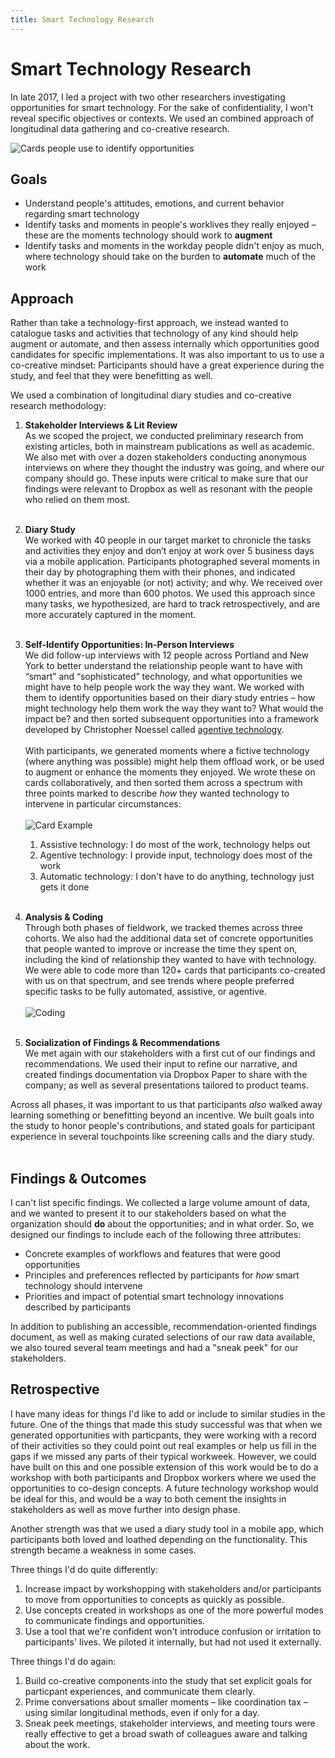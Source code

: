 ```yaml
---
title: Smart Technology Research
---
```


# Smart Technology Research  

In late 2017, I led a project with two other researchers investigating opportunities for smart technology. For the sake of confidentiality, I won't reveal specific objectives or contexts. We used an combined approach of longitudinal data gathering and co-creative research.  

![Cards people use to identify opportunities](/images/header.jpg)

## Goals  
- Understand people's attitudes, emotions, and current behavior regarding smart technology 
- Identify tasks and moments in people's worklives they really enjoyed – these are the moments technology should work to **augment**  
- Identify tasks and moments in the workday people didn't enjoy as much, where technology should take on the burden to **automate** much of the work  


## Approach  
Rather than take a technology-first approach, we instead wanted to catalogue tasks and activities that technology of any kind should help augment or automate, and then assess internally which opportunities good candidates for specific implementations. It was also important to us to use a co-creative mindset: Participants should have a great experience during the study, and feel that they were benefitting as well.   

We used a combination of longitudinal diary studies and co-creative research methodology: 

1. **Stakeholder Interviews & Lit Review**<br> As we scoped the project, we conducted preliminary research from existing articles, both in mainstream publications as well as academic. We also met with over a dozen stakeholders conducting anonymous interviews on where they thought the industry was going, and where our company should go. These inputs were critical to make sure that our findings were relevant to Dropbox as well as resonant with the people who relied on them most.<br><br>

1. **Diary Study**<br> We worked with 40 people in our target market to chronicle the tasks and activities they enjoy and don’t enjoy at work over 5 business days via a mobile application. Participants photographed several moments in their day by photographing them with their phones, and indicated whether it was an enjoyable (or not) activity; and why. We received over 1000 entries, and more than 600 photos. We used this approach since many tasks, we hypothesized, are hard to track retrospectively, and are more accurately captured in the moment.<br><br>

1. **Self-Identify Opportunities: In-Person Interviews**<br> We did follow-up interviews with 12 people across Portland and New York to better understand the relationship people want to have with “smart” and “sophisticated” technology, and what opportunities we might have to help people work the way they want. We worked with them to identify opportunities based on their diary study entries – how might technology help them work the way they want to? What would the impact be? and then sorted subsequent opportunities into a framework developed by Christopher Noessel called [agentive technology](https://alistapart.com/article/fait-accompli-agentive-tech-is-here). <br><br>With participants, we generated moments where a fictive technology (where anything was possible) might help them offload work, or be used to augment or enhance the moments they enjoyed. We wrote these on cards collaboratively, and then sorted them across a spectrum with three points marked to describe _how_ they wanted technology to intervene in particular circumstances:<br> <br>![Card Example](/images/CardExample.jpg)
    1. Assistive technology: I do most of the work, technology helps out
    1. Agentive technology: I provide input, technology does most of the work
    1. Automatic technology: I don't have to do anything, technology just gets it done <br><br>

1. **Analysis & Coding**<br> Through both phases of fieldwork, we tracked themes across three cohorts. We also had the additional data set of concrete opportunities that people wanted to improve or increase the time they spent on, including the kind of relationship they wanted to have with technology. We were able to code more than 120+ cards that participants co-created with us on that spectrum, and see trends where people preferred specific tasks to be fully automated, assistive, or agentive. <br><br> ![Coding](/images/coding.png)<br><br>

1. **Socialization of Findings & Recommendations**<br>We met again with our stakeholders with a first cut of our findings and recommendations. We used their input to refine our narrative, and created findings documentation via Dropbox Paper to share with the company; as well as several presentations tailored to product teams. 

Across all phases, it was important to us that participants _also_ walked away learning something or benefitting beyond an incentive. We built goals into the study to honor people's contributions, and stated goals for participant experience in several touchpoints like screening calls and the diary study. <br><br>


## Findings & Outcomes 

I can't list specific findings.  We collected a large volume amount of data, and we wanted to present it to our stakeholders based on what the organization should **do** about the opportunities; and in what order. So, we designed our findings to include each of the following three attributes:

- Concrete examples of workflows and features that were good opportunities
- Principles and preferences reflected by participants for _how_ smart technology should intervene  
- Priorities and impact of potential smart technology innovations described by participants  

In addition to publishing an accessible, recommendation-oriented findings document, as well as making curated selections of our raw data available, we also toured several team meetings and had a "sneak peek" for our stakeholders. 


## Retrospective

I have many ideas for things I'd like to add or include to similar studies in the future. One of the things that made this study successful was that when we generated opportunities with particpants, they were working with a record of their activities so they could point out real examples or help us fill in the gaps if we missed any parts of their typical workweek. However, we could have built on this and one possible extension of this work would be to do a workshop with both participants and Dropbox workers where we used the opportunities to co-design concepts. A future technology workshop would be ideal for this, and would be a way to both cement the insights in stakeholders as well as move further into design phase. 

Another strength was that we used a diary study tool in a mobile app, which participants both loved and loathed depending on the functionality. This strength became a weakness in some cases. 

Three things I'd do quite differently:

1. Increase impact by workshopping with stakeholders and/or participants to move from opportunities to concepts as quickly as possible.  
1. Use concepts created in workshops as one of the more powerful modes to communicate findings and opportunities.  
1. Use a tool that we're confident won't introduce confusion or irritation to participants' lives. We piloted it internally, but had not used it externally. 

Three things I'd do again: 

1. Build co-creative components into the study that set explicit goals for particpant experiences, and communicate them clearly.  
1. Prime conversations about smaller moments – like coordination tax – using similar longitudinal methods, even if only for a day. 
1. Sneak peek meetings, stakeholder interviews, and meeting tours were really effective to get a broad swath of colleagues aware and talking about the work. 

